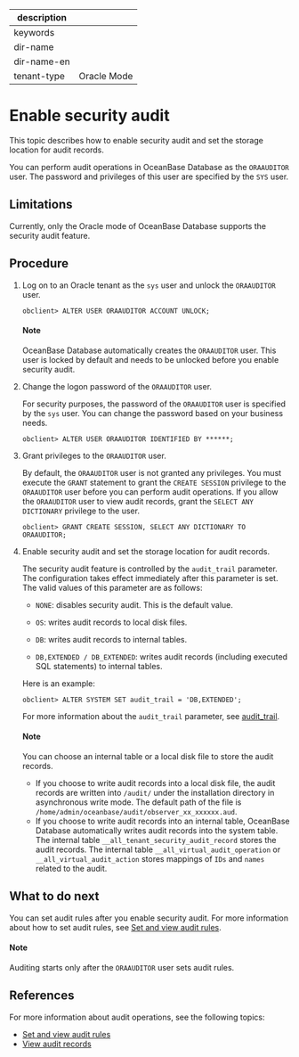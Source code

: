 | description ||
|---|---|
| keywords ||
| dir-name ||
| dir-name-en ||
| tenant-type | Oracle Mode |

# Enable security audit

This topic describes how to enable security audit and set the storage location for audit records.

You can perform audit operations in OceanBase Database as the `ORAAUDITOR` user. The password and privileges of this user are specified by the `SYS` user.

## Limitations

Currently, only the Oracle mode of OceanBase Database supports the security audit feature.

## Procedure

1. Log on to an Oracle tenant as the `sys` user and unlock the `ORAAUDITOR` user.

   ```shell
   obclient> ALTER USER ORAAUDITOR ACCOUNT UNLOCK;
   ```

   <main id="notice" type='explain'>
      <h4>Note</h4>
      <p>OceanBase Database automatically creates the <code>ORAAUDITOR</code> user. This user is locked by default and needs to be unlocked before you enable security audit. </p>
   </main>

2. Change the logon password of the `ORAAUDITOR` user.

   For security purposes, the password of the `ORAAUDITOR` user is specified by the `sys` user. You can change the password based on your business needs.

   ```shell
   obclient> ALTER USER ORAAUDITOR IDENTIFIED BY ******;
   ```

3. Grant privileges to the `ORAAUDITOR` user.

   By default, the `ORAAUDITOR` user is not granted any privileges. You must execute the `GRANT` statement to grant the `CREATE SESSION` privilege to the `ORAAUDITOR` user before you can perform audit operations. If you allow the `ORAAUDITOR` user to view audit records, grant the `SELECT ANY DICTIONARY` privilege to the user.

   ```shell
   obclient> GRANT CREATE SESSION, SELECT ANY DICTIONARY TO ORAAUDITOR;
   ```

4. Enable security audit and set the storage location for audit records.

   The security audit feature is controlled by the `audit_trail` parameter. The configuration takes effect immediately after this parameter is set. The valid values of this parameter are as follows:

   * `NONE`: disables security audit. This is the default value.

   * `OS`: writes audit records to local disk files.

   * `DB`: writes audit records to internal tables.

   * `DB,EXTENDED / DB_EXTENDED`: writes audit records (including executed SQL statements) to internal tables.

   Here is an example:

   ```shell
   obclient> ALTER SYSTEM SET audit_trail = 'DB,EXTENDED';
   ```

   For more information about the `audit_trail` parameter, see [audit_trail](../../../700.reference/800.configuration-items-and-system-variables/100.system-configuration-items/400.tenant-level-configuration-items/400.audit_trail.md).

      <main id="notice" type='explain'>
      <h4>Note</h4>
      <p>You can choose an internal table or a local disk file to store the audit records.</p>
      <ul>
      <li>If you choose to write audit records into a local disk file, the audit records are written into <code>/audit/</code> under the installation directory in asynchronous write mode. The default path of the file is <code>/home/admin/oceanbase/audit/observer_xx_xxxxxx.aud</code>. </li>
      <li>If you choose to write audit records into an internal table, OceanBase Database automatically writes audit records into the system table. The internal table <code>__all_tenant_security_audit_record</code> stores the audit records. The internal table <code>__all_virtual_audit_operation</code> or <code>__all_virtual_audit_action</code> stores mappings of <code>IDs</code> and <code>names</code> related to the audit. </li>
      </ul>
   </main>

## What to do next

You can set audit rules after you enable security audit. For more information about how to set audit rules, see [Set and view audit rules](../600.security-audit/300.set-up-and-view-audit-rules.md).

  <main id="notice" type='explain'>
      <h4>Note</h4>
      <p>Auditing starts only after the <code>ORAAUDITOR</code> user sets audit rules. </p>
   </main>

## References

For more information about audit operations, see the following topics:

* [Set and view audit rules](../600.security-audit/300.set-up-and-view-audit-rules.md)
* [View audit records](../600.security-audit/500.audit-records.md)